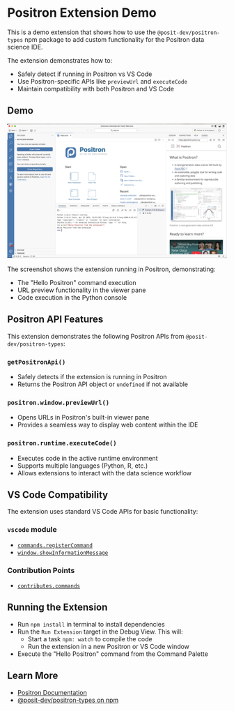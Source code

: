 # Positron Extension Demo

This is a demo extension that shows how to use the `@posit-dev/positron-types` npm package to add custom functionality for the Positron data science IDE.

The extension demonstrates how to:
- Safely detect if running in Positron vs VS Code
- Use Positron-specific APIs like `previewUrl` and `executeCode`
- Maintain compatibility with both Positron and VS Code

## Demo

![Extension running in Positron](running-extension.png)

The screenshot shows the extension running in Positron, demonstrating:
- The "Hello Positron" command execution
- URL preview functionality in the viewer pane
- Code execution in the Python console

## Positron API Features

This extension demonstrates the following Positron APIs from `@posit-dev/positron-types`:

### `getPositronApi()`
- Safely detects if the extension is running in Positron
- Returns the Positron API object or `undefined` if not available

### `positron.window.previewUrl()`
- Opens URLs in Positron's built-in viewer pane
- Provides a seamless way to display web content within the IDE

### `positron.runtime.executeCode()`
- Executes code in the active runtime environment
- Supports multiple languages (Python, R, etc.)
- Allows extensions to interact with the data science workflow

## VS Code Compatibility

The extension uses standard VS Code APIs for basic functionality:

### `vscode` module
- [`commands.registerCommand`](https://code.visualstudio.com/api/references/vscode-api#commands.registerCommand)
- [`window.showInformationMessage`](https://code.visualstudio.com/api/references/vscode-api#window.showInformationMessage)

### Contribution Points
- [`contributes.commands`](https://code.visualstudio.com/api/references/contribution-points#contributes.commands)

## Running the Extension

- Run `npm install` in terminal to install dependencies
- Run the `Run Extension` target in the Debug View. This will:
	- Start a task `npm: watch` to compile the code
	- Run the extension in a new Positron or VS Code window
- Execute the "Hello Positron" command from the Command Palette

## Learn More

- [Positron Documentation](https://positron.posit.co/)
- [@posit-dev/positron-types on npm](https://www.npmjs.com/package/@posit-dev/positron-types)
